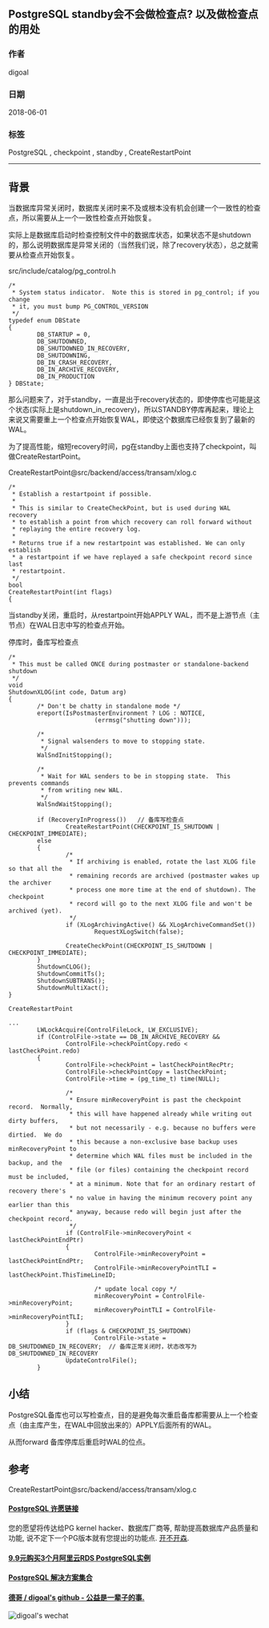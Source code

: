 ## PostgreSQL standby会不会做检查点? 以及做检查点的用处  
                                                             
### 作者                                                             
digoal                                                             
                                                             
### 日期                                                             
2018-06-01                                                           
                                                             
### 标签                                                             
PostgreSQL , checkpoint , standby , CreateRestartPoint   
                                                             
----                                                             
                                                             
## 背景     
当数据库异常关闭时，数据库关闭时来不及或根本没有机会创建一个一致性的检查点，所以需要从上一个一致性检查点开始恢复。  
  
实际上是数据库启动时检查控制文件中的数据库状态，如果状态不是shutdown的，那么说明数据库是异常关闭的（当然我们说，除了recovery状态），总之就需要从检查点开始恢复。  
  
src/include/catalog/pg_control.h  
  
```  
/*  
 * System status indicator.  Note this is stored in pg_control; if you change  
 * it, you must bump PG_CONTROL_VERSION  
 */  
typedef enum DBState  
{  
        DB_STARTUP = 0,  
        DB_SHUTDOWNED,  
        DB_SHUTDOWNED_IN_RECOVERY,  
        DB_SHUTDOWNING,  
        DB_IN_CRASH_RECOVERY,  
        DB_IN_ARCHIVE_RECOVERY,  
        DB_IN_PRODUCTION  
} DBState;  
```  
  
那么问题来了，对于standby，一直是出于recovery状态的，即使停库也可能是这个状态(实际上是shutdown_in_recovery)，所以STANDBY停库再起来，理论上来说又需要重上一个检查点开始恢复WAL，即使这个数据库已经恢复到了最新的WAL。  
  
为了提高性能，缩短recovery时间，pg在standby上面也支持了checkpoint，叫做CreateRestartPoint。  
  
CreateRestartPoint@src/backend/access/transam/xlog.c  
  
```  
/*  
 * Establish a restartpoint if possible.  
 *  
 * This is similar to CreateCheckPoint, but is used during WAL recovery  
 * to establish a point from which recovery can roll forward without  
 * replaying the entire recovery log.  
 *  
 * Returns true if a new restartpoint was established. We can only establish  
 * a restartpoint if we have replayed a safe checkpoint record since last  
 * restartpoint.  
 */  
bool  
CreateRestartPoint(int flags)  
{  
```  
  
当standby关闭，重启时，从restartpoint开始APPLY WAL，而不是上游节点（主节点）在WAL日志中写的检查点开始。  
  
停库时，备库写检查点  
  
```  
/*  
 * This must be called ONCE during postmaster or standalone-backend shutdown  
 */  
void  
ShutdownXLOG(int code, Datum arg)  
{  
        /* Don't be chatty in standalone mode */  
        ereport(IsPostmasterEnvironment ? LOG : NOTICE,  
                        (errmsg("shutting down")));  
  
        /*  
         * Signal walsenders to move to stopping state.  
         */  
        WalSndInitStopping();  
  
        /*  
         * Wait for WAL senders to be in stopping state.  This prevents commands  
         * from writing new WAL.  
         */  
        WalSndWaitStopping();  
  
        if (RecoveryInProgress())   // 备库写检查点  
                CreateRestartPoint(CHECKPOINT_IS_SHUTDOWN | CHECKPOINT_IMMEDIATE);  
        else  
        {  
                /*  
                 * If archiving is enabled, rotate the last XLOG file so that all the  
                 * remaining records are archived (postmaster wakes up the archiver  
                 * process one more time at the end of shutdown). The checkpoint  
                 * record will go to the next XLOG file and won't be archived (yet).  
                 */  
                if (XLogArchivingActive() && XLogArchiveCommandSet())  
                        RequestXLogSwitch(false);  
  
                CreateCheckPoint(CHECKPOINT_IS_SHUTDOWN | CHECKPOINT_IMMEDIATE);  
        }  
        ShutdownCLOG();  
        ShutdownCommitTs();  
        ShutdownSUBTRANS();  
        ShutdownMultiXact();  
}  
```  
  
```  
CreateRestartPoint  
  
...  
        LWLockAcquire(ControlFileLock, LW_EXCLUSIVE);  
        if (ControlFile->state == DB_IN_ARCHIVE_RECOVERY &&  
                ControlFile->checkPointCopy.redo < lastCheckPoint.redo)  
        {  
                ControlFile->checkPoint = lastCheckPointRecPtr;  
                ControlFile->checkPointCopy = lastCheckPoint;  
                ControlFile->time = (pg_time_t) time(NULL);  
  
                /*  
                 * Ensure minRecoveryPoint is past the checkpoint record.  Normally,  
                 * this will have happened already while writing out dirty buffers,  
                 * but not necessarily - e.g. because no buffers were dirtied.  We do  
                 * this because a non-exclusive base backup uses minRecoveryPoint to  
                 * determine which WAL files must be included in the backup, and the  
                 * file (or files) containing the checkpoint record must be included,  
                 * at a minimum. Note that for an ordinary restart of recovery there's  
                 * no value in having the minimum recovery point any earlier than this  
                 * anyway, because redo will begin just after the checkpoint record.  
                 */  
                if (ControlFile->minRecoveryPoint < lastCheckPointEndPtr)  
                {  
                        ControlFile->minRecoveryPoint = lastCheckPointEndPtr;  
                        ControlFile->minRecoveryPointTLI = lastCheckPoint.ThisTimeLineID;  
  
                        /* update local copy */  
                        minRecoveryPoint = ControlFile->minRecoveryPoint;  
                        minRecoveryPointTLI = ControlFile->minRecoveryPointTLI;  
                }  
                if (flags & CHECKPOINT_IS_SHUTDOWN)  
                        ControlFile->state = DB_SHUTDOWNED_IN_RECOVERY;  // 备库正常关闭时，状态改写为DB_SHUTDOWNED_IN_RECOVERY  
                UpdateControlFile();  
        }  
```  
  
## 小结  
PostgreSQL备库也可以写检查点，目的是避免每次重启备库都需要从上一个检查点（由主库产生，在WAL中回放出来的）APPLY后面所有的WAL。  
  
从而forward 备库停库后重启时WAL的位点。  
  
## 参考  
CreateRestartPoint@src/backend/access/transam/xlog.c  
  
  
  
  
  
  
  
  
  
  
  
  
  
  
  
  
  
  
  
  
  
  
  
  
  
  
  
  
  
  
  
  
  
  
  
  
  
  
  
  
  
  
  
  
  
  
  
  
  
  
  
  
  
  
  
  
  
  
  
  
  
  
  
#### [PostgreSQL 许愿链接](https://github.com/digoal/blog/issues/76 "269ac3d1c492e938c0191101c7238216")
您的愿望将传达给PG kernel hacker、数据库厂商等, 帮助提高数据库产品质量和功能, 说不定下一个PG版本就有您提出的功能点. [开不开森](https://github.com/digoal/blog/issues/76 "269ac3d1c492e938c0191101c7238216").  
  
  
#### [9.9元购买3个月阿里云RDS PostgreSQL实例](https://www.aliyun.com/database/postgresqlactivity "57258f76c37864c6e6d23383d05714ea")
  
  
#### [PostgreSQL 解决方案集合](https://yq.aliyun.com/topic/118 "40cff096e9ed7122c512b35d8561d9c8")
  
  
#### [德哥 / digoal's github - 公益是一辈子的事.](https://github.com/digoal/blog/blob/master/README.md "22709685feb7cab07d30f30387f0a9ae")
  
  
![digoal's wechat](../pic/digoal_weixin.jpg "f7ad92eeba24523fd47a6e1a0e691b59")
  
